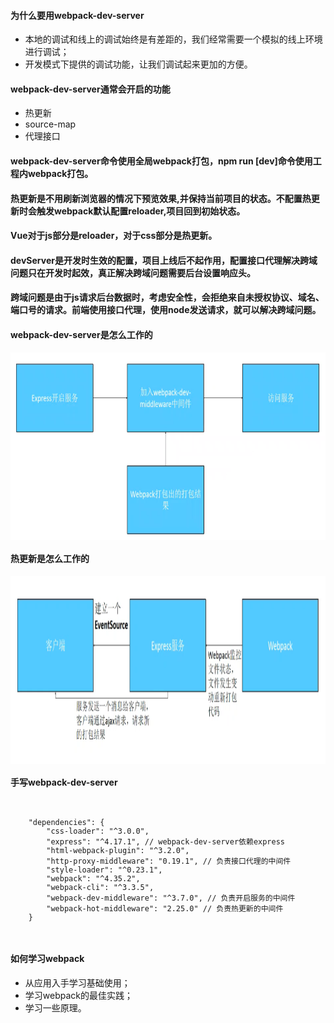 #### 为什么要用webpack-dev-server
* 本地的调试和线上的调试始终是有差距的，我们经常需要一个模拟的线上环境进行调试；
* 开发模式下提供的调试功能，让我们调试起来更加的方便。
#### webpack-dev-server通常会开启的功能
* 热更新
* source-map
* 代理接口
#### webpack-dev-server命令使用全局webpack打包，npm run [dev]命令使用工程内webpack打包。
#### 热更新是不用刷新浏览器的情况下预览效果,并保持当前项目的状态。不配置热更新时会触发webpack默认配置reloader,项目回到初始状态。
#### Vue对于js部分是reloader，对于css部分是热更新。
#### devServer是开发时生效的配置，项目上线后不起作用，配置接口代理解决跨域问题只在开发时起效，真正解决跨域问题需要后台设置响应头。
#### 跨域问题是由于js请求后台数据时，考虑安全性，会拒绝来自未授权协议、域名、端口号的请求。前端使用接口代理，使用node发送请求，就可以解决跨域问题。
#### webpack-dev-server是怎么工作的
<img style="vertical-align: top;height: 300px" src="./code/assets/img/webpack-dev-server.png">

#### 热更新是怎么工作的
<img style="vertical-align: top;height: 300px" src="./code/assets/img/hot-update.png">

#### 手写webpack-dev-server
<code>
<pre>
    "dependencies": {
        "css-loader": "^3.0.0",
        "express": "^4.17.1", // webpack-dev-server依赖express
        "html-webpack-plugin": "^3.2.0",
        "http-proxy-middleware": "0.19.1", // 负责接口代理的中间件
        "style-loader": "^0.23.1",
        "webpack": "^4.35.2",
        "webpack-cli": "^3.3.5",
        "webpack-dev-middleware": "^3.7.0", // 负责开启服务的中间件
        "webpack-hot-middleware": "2.25.0" // 负责热更新的中间件
    }
</pre>
</code>

#### 如何学习webpack
* 从应用入手学习基础使用；
* 学习webpack的最佳实践；
* 学习一些原理。